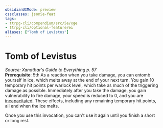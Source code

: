 ```yaml
---
obsidianUIMode: preview
cssclasses: json5e-feat
tags:
- ttrpg-cli/compendium/src/5e/xge
- ttrpg-cli/optional-feature/ei
aliases: ["Tomb of Levistus"]
---
```

# Tomb of Levistus
*Source: Xanathar's Guide to Everything p. 57*  
**Prerequisite**: 5th
As a reaction when you take damage, you can entomb yourself in ice, which melts away at the end of your next turn. You gain 10 temporary hit points per warlock level, which take as much of the triggering damage as possible. Immediately after you take the damage, you gain vulnerability to fire damage, your speed is reduced to 0, and you are [incapacitated](3-Mechanics/CLI/rules/conditions.md#Incapacitated). These effects, including any remaining temporary hit points, all end when the ice melts.

Once you use this invocation, you can't use it again until you finish a short or long rest.